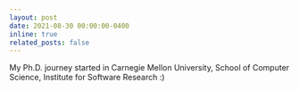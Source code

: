 ```yaml
---
layout: post
date: 2021-08-30 00:00:00-0400
inline: true
related_posts: false
---
```

My Ph.D. journey started in Carnegie Mellon University, School of Computer Science, Institute for Software Research :)

